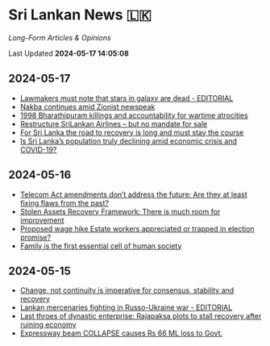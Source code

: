 # Sri Lankan News :sri_lanka:

*Long-Form Articles & Opinions*

Last Updated **2024-05-17 14:05:08**

## 2024-05-17

* [Lawmakers must note that stars in galaxy are dead - EDITORIAL](data/articles/20240517-23bcb9c9-lawmakers-must-note-that-stars-i)
* [Nakba continues amid Zionist newspeak](data/articles/20240517-6a528dfb-nakba-continues-amid-zionist-new)
* [1998 Bharathipuram killings and accountability for wartime atrocities](data/articles/20240517-8bfcd872-1998-bharathipuram-killings-and)
* [Restructure SriLankan Airlines – but no mandate for sale](data/articles/20240517-629bfa5f-restructure-srilankan-airlines-b)
* [For Sri Lanka the road to recovery is long and must stay the course](data/articles/20240517-417082eb-for-sri-lanka-the-road-to-recove)
* [Is Sri Lanka’s population truly declining amid economic crisis and COVID-19?](data/articles/20240517-987ffd55-is-sri-lanka-s-population-truly)

## 2024-05-16

* [Telecom Act amendments don’t address the future: Are they at least fixing flaws from the past?](data/articles/20240516-0cfcda94-telecom-act-amendments-don-t-add)
* [Stolen Assets Recovery Framework: There is much room for improvement](data/articles/20240516-64d9b19a-stolen-assets-recovery-framework)
* [Proposed wage hike Estate workers appreciated or trapped in election promise?](data/articles/20240516-bd43d5ec-proposed-wage-hike-estate-worker)
* [Family is the first essential cell of human society](data/articles/20240516-ada7c4ce-family-is-the-first-essential-ce)

## 2024-05-15

* [Change, not continuity is imperative for consensus, stability and recovery](data/articles/20240516-92f03fa1-change-not-continuity-is-imperat)
* [Lankan mercenaries fighting in Russo-Ukraine war - EDITORIAL](data/articles/20240515-3de396e8-lankan-mercenaries-fighting-in-r)
* [Last throes of dynastic enterprise: Rajapaksa plots to stall recovery after ruining economy](data/articles/20240515-31b42c38-last-throes-of-dynastic-enterpri)
* [Expressway beam COLLAPSE causes Rs 66 ML loss  to Govt.](data/articles/20240515-d8a6263a-expressway-beam-collapse-causes)